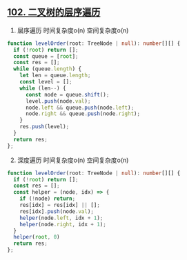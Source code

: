 ## [102. 二叉树的层序遍历](https://leetcode.cn/problems/binary-tree-level-order-traversal/)

1. 层序遍历 时间复杂度o(n) 空间复杂度o(n)
```ts
function levelOrder(root: TreeNode | null): number[][] {
  if (!root) return [];
  const queue = [root];
  const res = [];
  while (queue.length) {
    let len = queue.length;
    const level = [];
    while (len--) {
      const node = queue.shift();
      level.push(node.val);
      node.left && queue.push(node.left);
      node.right && queue.push(node.right);
    }
    res.push(level);
  }
  return res;
};
```

2. 深度遍历 时间复杂度o(n) 空间复杂度o(n)
```ts
function levelOrder(root: TreeNode | null): number[][] {
  if (!root) return [];
  const res = [];
  const helper = (node, idx) => {
    if (!node) return;
    res[idx] = res[idx] || [];
    res[idx].push(node.val);
    helper(node.left, idx + 1);
    helper(node.right, idx + 1);
  }
  helper(root, 0)
  return res;
};
```